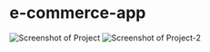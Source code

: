 # e-commerce-app
![Screenshot of Project](https://user-images.githubusercontent.com/56593032/188278710-43cb1e43-6307-4243-ae38-ed0910cf4ded.jpg)
![Screenshot of Project-2](https://user-images.githubusercontent.com/56593032/188278711-2501770e-6f01-4e97-847b-ec725de8e8dd.jpg)
